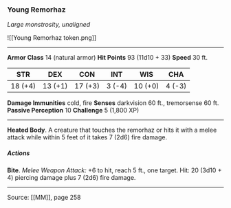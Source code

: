 ### Young Remorhaz
_Large monstrosity, unaligned_

![[Young Remorhaz token.png]]




---

**Armor Class** 14 (natural armor)
**Hit Points** 93 (11d10 + 33)
**Speed** 30 ft.

| STR     | DEX     | CON     | INT     | WIS     | CHA     |
|---------|---------|---------|---------|---------|---------|
| 18 (+4) | 13 (+1) | 17 (+3) | 3 (-4) | 10 (+0) | 4 (-3) |

**Damage Immunities** cold, fire
**Senses** darkvision 60 ft., tremorsense 60 ft.
**Passive Perception** 10
**Challenge** 5 (1,800 XP)

---

**Heated Body**. A creature that touches the remorhaz or hits it with a melee attack while within 5 feet of it takes 7 (2d6) fire damage.

##### Actions
**Bite**. _Melee Weapon Attack:_ +6 to hit, reach 5 ft., one target. Hit: 20 (3d10 + 4) piercing damage plus 7 (2d6) fire damage.


---

Source: [[MM]], page 258